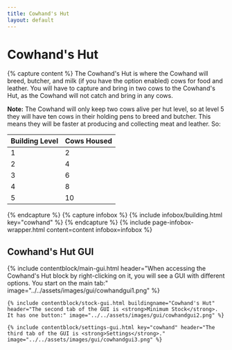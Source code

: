 ```yaml
---
title: Cowhand's Hut
layout: default
---
```

# Cowhand's Hut

{% capture content %}
The Cowhand's Hut is where the Cowhand will breed, butcher, and milk (if you have the option enabled) cows for food and leather. You will have to capture and bring in two cows to the Cowhand's Hut, as the Cowhand will not catch and bring in any cows.

**Note:** The Cowhand will only keep two cows alive per hut level, so at level 5 they will have ten cows in their holding pens to breed and butcher. This means they will be faster at producing and collecting meat and leather. So:


| Building Level | Cows Housed |
| ----- | ----- |
| 1 | 2 |
| 2 | 4 |
| 3 | 6 |
| 4 | 8 |
| 5 | 10 |  
{% endcapture %}
{% capture infobox %}
{% include infobox/building.html key="cowhand" %}
{% endcapture %}
{% include page-infobox-wrapper.html content=content infobox=infobox %}

## Cowhand's Hut GUI

<div class="row">
  <div class="col">
    {% include contentblock/main-gui.html header="When accessing the Cowhand's Hut block by right-clicking on it, you will see a GUI with different options. You start on the main tab:" image="../../assets/images/gui/cowhandgui1.png" %}

    {% include contentblock/stock-gui.html buildingname="Cowhand's Hut" header="The second tab of the GUI is <strong>Minimum Stock</strong>. It has one button:" image="../../assets/images/gui/cowhandgui2.png" %}

    {% include contentblock/settings-gui.html key="cowhand" header="The third tab of the GUI is <strong>Settings</strong>." image="../../assets/images/gui/cowhandgui3.png" %}
  </div>
</div>
